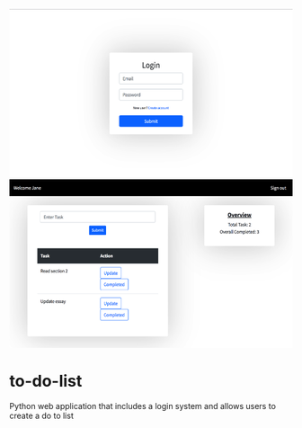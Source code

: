 <p align="center">
<img src="https://github.com/jmmonte2/to-do-list/blob/main/website/readme/Home.png" height="300"
     />
 <img src="https://github.com/jmmonte2/to-do-list/blob/main/website/readme/Login.png" height="300"
     />
</p>

# to-do-list
Python web application that includes a login system and allows users to create a do to list
